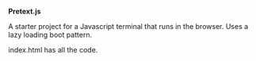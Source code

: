 __Pretext.js__


A starter project for a Javascript terminal that runs in the browser. Uses a lazy loading boot pattern.


index.html has all the code.

